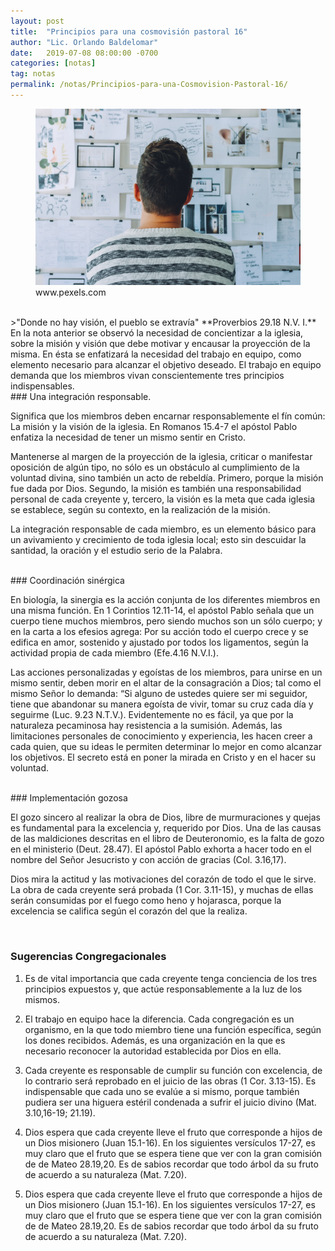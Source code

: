 ```yaml
---
layout: post
title:  "Principios para una cosmovisión pastoral 16"
author: "Lic. Orlando Baldelomar"
date:   2019-07-08 08:00:00 -0700
categories: [notas]
tag: notas
permalink: /notas/Principios-para-una-Cosmovision-Pastoral-16/
---
```

<figure>
<img src="/assets/img/cosmovision.jpeg" class="img-fluid" alt="Responsive image">
<figcaption>www.pexels.com</figcaption>
</figure>
<br>
>"Donde no hay visión, el pueblo se extravía"
**Proverbios 29.18 N.V. I.**

<br>
En la nota anterior se observó la necesidad de concientizar a la iglesia, sobre la misión y visión que debe motivar y encausar la proyección de la misma.  En ésta se enfatizará la necesidad del trabajo en equipo, como elemento necesario para alcanzar el objetivo deseado.  El trabajo en equipo demanda que los miembros vivan conscientemente tres  principios indispensables.

<br>
### Una integración responsable.

Significa que los miembros deben encarnar responsablemente el fín común: La misión y la visión de la iglesia. En Romanos 15.4-7 el apóstol Pablo enfatiza la necesidad de tener un mismo sentir en Cristo.

Mantenerse al margen de la proyección de la iglesia, criticar o manifestar oposición de algún tipo, no sólo es un obstáculo al cumplimiento de la voluntad divina, sino también un acto de rebeldía. Primero, porque la misión fue dada por Dios. Segundo, la misión es también una responsabilidad personal de cada creyente y, tercero, la visión es la meta que cada iglesia se establece, según su contexto, en la realización de la misión.

La integración responsable de cada miembro, es un elemento básico para un avivamiento y crecimiento de toda iglesia local; esto sin descuidar la santidad, la oración y el estudio serio de la Palabra.

<br>
### Coordinación sinérgica

En biología, la sinergia es la acción conjunta de los diferentes miembros en una misma función. En 1 Corintios 12.11-14, el apóstol Pablo señala que un cuerpo tiene muchos miembros, pero siendo muchos son un sólo cuerpo; y en la carta a los efesios agrega: Por su acción todo el cuerpo crece y se edifica en amor, sostenido y ajustado por todos los ligamentos, según la actividad propia de cada miembro (Efe.4.16 N.V.I.).

Las acciones personalizadas y egoístas de los miembros, para unirse en un mismo sentir, deben morir en el altar de la consagración a Dios; tal como el mismo Señor lo demanda: “Si alguno de ustedes quiere ser mi seguidor, tiene que abandonar su manera egoísta de vivir, tomar su cruz cada día y seguirme (Luc. 9.23 N.T.V.). Evidentemente no es fácil, ya que por la naturaleza pecaminosa hay resistencia a la sumisión. Además, las limitaciones personales de conocimiento y experiencia, les hacen creer a cada quien, que su ideas le permiten determinar lo mejor en como alcanzar los objetivos.  El secreto está en poner la mirada en Cristo y en el hacer su voluntad.

<br>
### Implementación gozosa

El gozo sincero al realizar la obra de Dios, libre de murmuraciones y quejas es fundamental para la excelencia y, requerido por Dios. Una de las causas de las maldiciones descritas en el libro de Deuteronomio, es la falta de gozo en el ministerio (Deut. 28.47). El apóstol Pablo exhorta a hacer todo en el nombre del Señor Jesucristo y con acción de gracias (Col. 3.16,17).

Dios mira la actitud y las motivaciones del corazón de todo el que le sirve. La obra de cada creyente será probada (1 Cor. 3.11-15), y muchas de ellas serán consumidas por el fuego como heno y hojarasca, porque la excelencia se califica según el corazón del que la realiza.

<br>
<h3 class="text-center">Sugerencias Congregacionales</h3>

1. Es de vital importancia que cada creyente tenga conciencia de los tres principios expuestos y, que actúe responsablemente a la luz de los mismos.


2. El trabajo en equipo hace la diferencia. Cada congregación es un organismo, en la que  todo miembro tiene una función específica, según los dones recibidos. Además, es una organización en la que es necesario reconocer la autoridad establecida por Dios en ella.


3. Cada creyente es responsable de cumplir su función con excelencia, de lo contrario será reprobado en el juicio de las obras (1 Cor. 3.13-15). Es indispensable que cada uno se evalúe a si mismo, porque también pudiera ser una higuera estéril condenada a sufrir el juicio divino (Mat. 3.10,16-19; 21.19).

4. Dios espera que cada creyente lleve el fruto que corresponde a hijos de un Dios misionero (Juan 15.1-16). En los siguientes versículos 17-27, es muy claro que el fruto que se espera tiene que ver con la gran comisión de de Mateo 28.19,20. Es de sabios recordar que todo árbol da su fruto de acuerdo a su naturaleza (Mat. 7.20).

5. Dios espera que cada creyente lleve el fruto que corresponde a hijos de un Dios misionero (Juan 15.1-16). En los siguientes versículos 17-27, es muy claro que el fruto que se espera tiene que ver con la gran comisión de de Mateo 28.19,20. Es de sabios recordar que todo árbol da su fruto de acuerdo a su naturaleza (Mat. 7.20).

<br>

